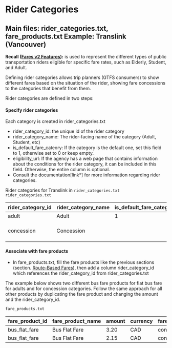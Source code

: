# Rider Categories

## Main files: rider\_categories.txt, fare\_products.txt Example: Translink (Vancouver)

**Recall ([Fares v2 Features](?tab=t.0#heading=h.o1dhl0gqp9z8)):** is used to represent the different types of public transportation riders eligible for specific fare rates, such as Elderly, Student, and Adult.

Defining rider categories allows trip planners (GTFS consumers) to show different fares based on the situation of the rider, showing fare concessions to the categories that benefit from them.

Rider categories are defined in two steps:

#### Specify rider categories

Each category is created in rider\_categories.txt

* rider\_category\_id: the unique id of the rider category  
* rider\_category\_name: The rider-facing name of the category (Adult, Student, etc)  
* is\_default\_fare\_cateory: If the category is the default one, set this field to 1, otherwise set to 0 or keep empty.  
* eligibility\_url: If the agency has a web page that contains information about the conditions for the rider category, it can be included in this field. Otherwise, the entire column is optional.  
* Consult the documentation\[link\*\] for more information regarding rider categories.

Rider categories for Translink in `rider_categories.txt`  
`rider_categories.txt`

| rider\_category\_id | rider\_category\_name | is\_default\_fare\_category | eligibility\_url |
| :---- | :---- | :---- | :---- |
| adult | Adult | 1 |  |
| concession | Concession |  | https://www.translink.ca/transit-fares/pricing-and-fare-zones\#:\~:text=Fare%20Pricing-,Concession%20Fares,-Passengers%20who%20are |

#### Associate with fare products

* In fare\_products.txt, fill the fare products like the previous sections (section. [Route-Based Fares](?tab=t.0#heading=h.47j0ltwx34j3)), then add a column rider\_category\_id which references the rider\_category\_id from rider\_categories.txt

The example below shows two different bus fare products for flat bus fare for adults and for concession categories. Follow the same approach for all other products by duplicating the fare product and changing the amount and the rider\_category\_id.

`fare_products.txt`

| fare\_product\_id | fare\_product\_name | amount | currency | fare\_media\_id | rider\_category\_id |
| :---- | :---- | :---- | :---- | :---- | :---- |
| bus\_flat\_fare | Bus Flat Fare | 3.20 | CAD | contactless | adult |
| bus\_flat\_fare | Bus Flat Fare | 2.15 | CAD | contactless | concession |